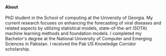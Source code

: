 #### About

PhD student in the School of computing at the University of Georgia. My current research focuses on enhancing the forecasting of viral diseases and related aspects by utilizing statistical models, state-of-the-art (SOTA) machine learning methods and foundation models. I completed my Bachelor's degree at the National University of Computer and Emerging Sciences in Pakistan. I received the Pak US Knowledge Corridor scholarship.
